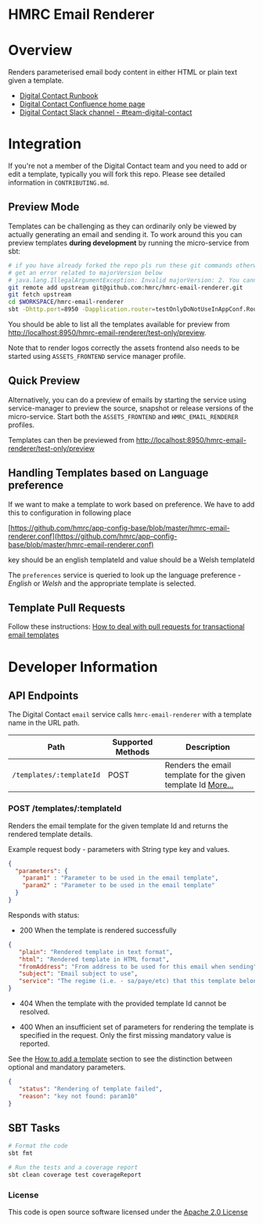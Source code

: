 # HMRC Email Renderer

# Overview
Renders parameterised email body content in either HTML or plain text given a template.

- [Digital Contact Runbook](https://confluence.tools.tax.service.gov.uk/display/DCT/Digital+Contact+Runbook)
- [Digital Contact Confluence home page](https://confluence.tools.tax.service.gov.uk/pages/viewpage.action?spaceKey=DCT&title=Digital+Contact)
- [Digital Contact Slack channel - #team-digital-contact](https://hmrcdigital.slack.com/archives/C0J85LC3W)


# Integration
If you're not a member of the Digital Contact team and you need to add or edit a template, typically you will fork this repo.
Please see detailed information in `CONTRIBUTING.md`.

## Preview Mode
Templates can be challenging as they can ordinarily only be viewed by actually generating an email and sending it. To work around this you can preview templates **during development** by running the micro-service from sbt:

```bash
# if you have already forked the repo pls run these git commands otherwise you will
# get an error related to majorVersion below
# java.lang.IllegalArgumentException: Invalid majorVersion: 2. You cannot request a major version of 2 if there are no tags in the repository
git remote add upstream git@github.com:hmrc/hmrc-email-renderer.git  
git fetch upstream 
cd $WORKSPACE/hmrc-email-renderer
sbt -Dhttp.port=8950 -Dapplication.router=testOnlyDoNotUseInAppConf.Routes run
```

You should be able to list all the templates available for preview from [http://localhost:8950/hmrc-email-renderer/test-only/preview](http://localhost:8950/hmrc-email-renderer/test-only/preview).

Note that to render logos correctly the assets frontend also needs to be started using `ASSETS_FRONTEND` service manager profile.

## Quick Preview
Alternatively, you can do a preview of emails by starting the service using service-manager to preview the source, snapshot or release versions of the micro-service. Start both the `ASSETS_FRONTEND` and `HMRC_EMAIL_RENDERER` profiles.

Templates can then be previewed from
[http://localhost:8950/hmrc-email-renderer/test-only/preview](http://localhost:8950/hmrc-email-renderer/test-only/preview)

## Handling Templates based on Language preference
If we want to make a template to work based on preference.
We have to add this to configuration in following place

[https://github.com/hmrc/app-config-base/blob/master/hmrc-email-renderer.conf](https://github.com/hmrc/app-config-base/blob/master/hmrc-email-renderer.conf)

key should be an english templateId and value should be a Welsh templateId

The `preferences` service is queried to look up the language preference - *English* or *Welsh* and the appropriate template is selected.


## Template Pull Requests
Follow these instructions: [How to deal with pull requests for transactional email templates](https://confluence.tools.tax.service.gov.uk/display/DCT/How+to+deal+with+pull+requests+for+transactional+email+templates)


# Developer Information

## API Endpoints
The Digital Contact `email` service calls `hmrc-email-renderer` with a template name in the URL path.

| Path                     | Supported Methods  | Description                                                                               |
|--------------------------|--------------------|-------------------------------------------------------------------------------------------|
| `/templates/:templateId` | POST               | Renders the email template for the given template Id [More...](#post-templatestemplateId) |


### POST /templates/:templateId
Renders the email template for the given template Id and returns the rendered template details.

Example request body - parameters with String type key and values.

```json
{
  "parameters": {
    "param1" : "Parameter to be used in the email template",
    "param2" : "Parameter to be used in the email template"
  }
}
```

Responds with status:

* 200 When the template is rendered successfully

 ```json
{
    "plain": "Rendered template in text format",
    "html": "Rendered template in HTML format",
    "fromAddress": "From address to be used for this email when sending",
    "subject": "Email subject to use", 
    "service": "The regime (i.e. - sa/paye/etc) that this template belongs to"
}
 ```
* 404 When the template with the provided template Id cannot be resolved.
 
* 400 When an insufficient set of parameters for rendering the template is specified in the request. Only the first missing mandatory value is reported.  

See the [How to add a template](CONTRIBUTING.md#how-to-add-a-template) section to see the distinction between optional and mandatory parameters.

 ```json
{
    "status": "Rendering of template failed",
    "reason": "key not found: param10"
}
 ```



## SBT Tasks
```bash
# Format the code
sbt fmt

# Run the tests and a coverage report
sbt clean coverage test coverageReport
```


### License
This code is open source software licensed under the [Apache 2.0 License]("http://www.apache.org/licenses/LICENSE-2.0.html")
